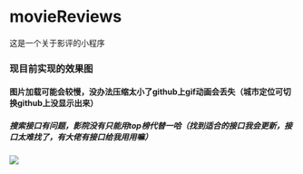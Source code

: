 # movieReviews
这是一个关于影评的小程序
### 现目前实现的效果图
#### 图片加载可能会较慢，没办法压缩太小了github上gif动画会丢失（城市定位可切换github上没显示出来）
##### 搜索接口有问题，影院没有只能用top榜代替一哈（找到适合的接口我会更新，接口太难找了，有大佬有接口给我用用嘛）
<div>
    <img src='https://img.umcoder.com/imgs/2019/07/802021e2f40995e0.gif'/>
</div>

